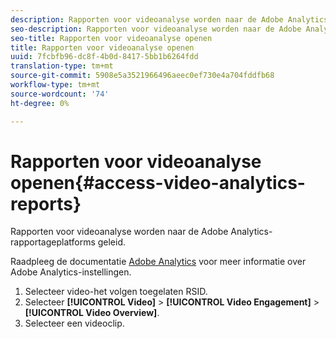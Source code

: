 ```yaml
---
description: Rapporten voor videoanalyse worden naar de Adobe Analytics-rapportageplatforms geleid.
seo-description: Rapporten voor videoanalyse worden naar de Adobe Analytics-rapportageplatforms geleid.
seo-title: Rapporten voor videoanalyse openen
title: Rapporten voor videoanalyse openen
uuid: 7fcbfb96-dc8f-4b0d-8417-5bb1b6264fdd
translation-type: tm+mt
source-git-commit: 5908e5a3521966496aeec0ef730e4a704fddfb68
workflow-type: tm+mt
source-wordcount: '74'
ht-degree: 0%

---
```



# Rapporten voor videoanalyse openen{#access-video-analytics-reports}

Rapporten voor videoanalyse worden naar de Adobe Analytics-rapportageplatforms geleid.

Raadpleeg de documentatie [Adobe Analytics](https://microsite.omniture.com/t2/help/en_US/reference/) voor meer informatie over Adobe Analytics-instellingen.
1. Selecteer video-het volgen toegelaten RSID.
1. Selecteer **[!UICONTROL Video]** > **[!UICONTROL Video Engagement]** > **[!UICONTROL Video Overview]**.
1. Selecteer een videoclip.
